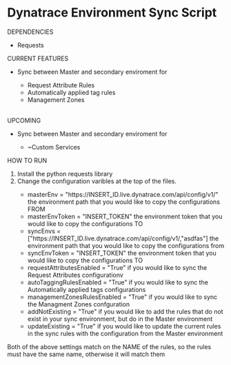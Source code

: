 # Dynatrace Environment Sync Script

DEPENDENCIES
<ul><li>Requests</li></ul>

CURRENT FEATURES
<ul><li>Sync between Master and secondary enviroment for</li>
	<ul>
	 <li>Request Attribute Rules</li>
	 <li>Automatically applied tag rules</li>
	 <li>Management Zones</li>
	</ul>
	</ul>
</br>
UPCOMING 
<ul><li>Sync between Master and secondary enviroment for</li>
	<ul>
	 <li>~Custom Services</li>
	</ul>
</ul>
HOW TO RUN
<ol>
	 <li>Install the python requests library </li>
	 <li>Change the configuration varibles at the top of the files.</li>
		<ul><li>masterEnv = "https://INSERT_ID.live.dynatrace.com/api/config/v1/" the environment path that you would like to copy the configurations FROM</li>
		<li>masterEnvToken =  "INSERT_TOKEN" the environment token that you would like to copy the configurations TO</li>
		<li>syncEnvs = ["https://INSERT_ID.live.dynatrace.com/api/config/v1/,"asdfas"] the environment path that you would like to copy the configurations from</li><li>syncEnvToken = "INSERT_TOKEN" the environment token that you would like to copy the configurations TO</li>
		<li>requestAttributesEnabled = "True" if you would like to sync the Request Attributes configurationv</li>   
		<li>autoTaggingRulesEnabled = "True" if you would like to sync the Automatically applied tags configurations</li>
		<li>managementZonesRulesEnabled = "True" if you would like to sync the Managment Zones confguration</li>
		<li>addNotExisting = "True" if you would like to add the rules that do not exist in your sync environment, but do in the Master environment</li>
		<li>updateExisting = "True" if you would like to update the current rules in the sync rules with the configuration from the Master environment</li></ul></ol>
Both of the above settings match on the NAME of the rules, so the rules must have the same name, otherwise it will match them
